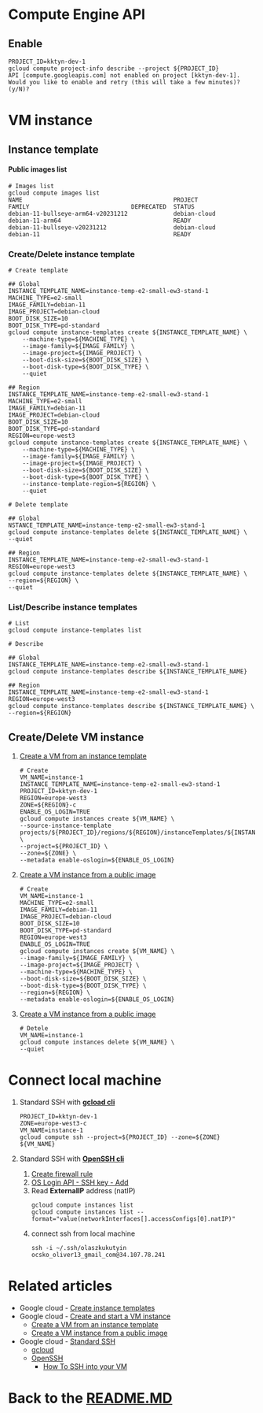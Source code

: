 # Compute Engine API

## Enable

```shell
PROJECT_ID=kktyn-dev-1
gcloud compute project-info describe --project ${PROJECT_ID}
API [compute.googleapis.com] not enabled on project [kktyn-dev-1]. Would you like to enable and retry (this will take a few minutes)? (y/N)?
```

# VM instance

## Instance template

#### Public images list

```shell
# Images list
gcloud compute images list
NAME                                           PROJECT              FAMILY                             DEPRECATED  STATUS
debian-11-bullseye-arm64-v20231212             debian-cloud         debian-11-arm64                                READY
debian-11-bullseye-v20231212                   debian-cloud         debian-11                                      READY
```

### Create/Delete instance template

```shell
# Create template

## Global
INSTANCE_TEMPLATE_NAME=instance-temp-e2-small-ew3-stand-1
MACHINE_TYPE=e2-small
IMAGE_FAMILY=debian-11
IMAGE_PROJECT=debian-cloud
BOOT_DISK_SIZE=10
BOOT_DISK_TYPE=pd-standard
gcloud compute instance-templates create ${INSTANCE_TEMPLATE_NAME} \
    --machine-type=${MACHINE_TYPE} \
    --image-family=${IMAGE_FAMILY} \
    --image-project=${IMAGE_PROJECT} \
    --boot-disk-size=${BOOT_DISK_SIZE} \
    --boot-disk-type=${BOOT_DISK_TYPE} \
    --quiet

## Region
INSTANCE_TEMPLATE_NAME=instance-temp-e2-small-ew3-stand-1
MACHINE_TYPE=e2-small
IMAGE_FAMILY=debian-11
IMAGE_PROJECT=debian-cloud
BOOT_DISK_SIZE=10
BOOT_DISK_TYPE=pd-standard
REGION=europe-west3
gcloud compute instance-templates create ${INSTANCE_TEMPLATE_NAME} \
    --machine-type=${MACHINE_TYPE} \
    --image-family=${IMAGE_FAMILY} \
    --image-project=${IMAGE_PROJECT} \
    --boot-disk-size=${BOOT_DISK_SIZE} \
    --boot-disk-type=${BOOT_DISK_TYPE} \
    --instance-template-region=${REGION} \
    --quiet

# Delete template

## Global
NSTANCE_TEMPLATE_NAME=instance-temp-e2-small-ew3-stand-1
gcloud compute instance-templates delete ${INSTANCE_TEMPLATE_NAME} \
--quiet

## Region
INSTANCE_TEMPLATE_NAME=instance-temp-e2-small-ew3-stand-1
REGION=europe-west3
gcloud compute instance-templates delete ${INSTANCE_TEMPLATE_NAME} \
--region=${REGION} \
--quiet
```

### List/Describe instance templates

```shell
# List
gcloud compute instance-templates list

# Describe

## Global
INSTANCE_TEMPLATE_NAME=instance-temp-e2-small-ew3-stand-1
gcloud compute instance-templates describe ${INSTANCE_TEMPLATE_NAME}

## Region
INSTANCE_TEMPLATE_NAME=instance-temp-e2-small-ew3-stand-1
REGION=europe-west3
gcloud compute instance-templates describe ${INSTANCE_TEMPLATE_NAME} \
--region=${REGION}
```

## Create/Delete VM instance

1. [Create a VM from an instance template][create_vm_from_instance_template]
   ```shell
   # Create
   VM_NAME=instance-1
   INSTANCE_TEMPLATE_NAME=instance-temp-e2-small-ew3-stand-1
   PROJECT_ID=kktyn-dev-1
   REGION=europe-west3
   ZONE=${REGION}-c
   ENABLE_OS_LOGIN=TRUE
   gcloud compute instances create ${VM_NAME} \
   --source-instance-template projects/${PROJECT_ID}/regions/${REGION}/instanceTemplates/${INSTANCE_TEMPLATE_NAME} \
   --project=${PROJECT_ID} \
   --zone=${ZONE} \
   --metadata enable-oslogin=${ENABLE_OS_LOGIN}
   ```

1. [Create a VM instance from a public image][create_vm_from_image]
   ```shell
   # Create
   VM_NAME=instance-1
   MACHINE_TYPE=e2-small
   IMAGE_FAMILY=debian-11
   IMAGE_PROJECT=debian-cloud
   BOOT_DISK_SIZE=10
   BOOT_DISK_TYPE=pd-standard
   REGION=europe-west3
   ENABLE_OS_LOGIN=TRUE
   gcloud compute instances create ${VM_NAME} \
   --image-family=${IMAGE_FAMILY} \
   --image-project=${IMAGE_PROJECT} \
   --machine-type=${MACHINE_TYPE} \
   --boot-disk-size=${BOOT_DISK_SIZE} \
   --boot-disk-type=${BOOT_DISK_TYPE} \
   --region=${REGION} \
   --metadata enable-oslogin=${ENABLE_OS_LOGIN}
   ```

1. [Create a VM instance from a public image][create_vm_from_image]
   ```shell
   # Detele
   VM_NAME=instance-1
   gcloud compute instances delete ${VM_NAME} \
   --quiet
   ```

# Connect local machine

1. Standard SSH with **[gcload cli][standard_ssh_gcloud]**

   ```shell
   PROJECT_ID=kktyn-dev-1
   ZONE=europe-west3-c
   VM_NAME=instance-1   
   gcloud compute ssh --project=${PROJECT_ID} --zone=${ZONE} ${VM_NAME}
   ```

1. Standard SSH with **[OpenSSH cli][standard_ssh_openssh]**
    1. [Create firewall rule][vpc_network]
    1. [OS Login API - SSH key - Add][os_login]
    1. Read **ExternalIP** address (natIP)
        ```shell
        gcloud compute instances list
        gcloud compute instances list --format="value(networkInterfaces[].accessConfigs[0].natIP)"
        ```
    1. connect ssh from local machine
        ```shell
        ssh -i ~/.ssh/olaszkukutyin ocsko_oliver13_gmail_com@34.107.78.241
        ```

# Related articles

* Google cloud - [Create instance templates][create_instance_template]
* Google cloud - [Create and start a VM instance][create_vm_instance]
    * [Create a VM from an instance template][create_vm_from_instance_template]
    * [Create a VM instance from a public image][create_vm_from_image]
* Google cloud - [Standard SSH][standard_ssh]
    * [gcloud][standard_ssh_gcloud]
    * [OpenSSH][standard_ssh_openssh]
        * [How To SSH into your VM][standard_ssh_openssh_video]

# Back to the [README.MD][readme]

[readme]:<./README.MD>

[create_instance_template]:<https://cloud.google.com/compute/docs/instance-templates/create-instance-templates>

[create_vm_instance]:<https://cloud.google.com/compute/docs/instances/create-start-instance>

[create_vm_from_instance_template]:<https://cloud.google.com/compute/docs/instances/create-vm-from-instance-template>

[create_vm_from_image]:<https://cloud.google.com/compute/docs/instances/create-start-instance#publicimage>

[standard_ssh]:<https://cloud.google.com/compute/docs/connect/standard-ssh>

[standard_ssh_gcloud]:<https://cloud.google.com/compute/docs/connect/standard-ssh#gcloud>

[standard_ssh_openssh]:<https://cloud.google.com/compute/docs/connect/standard-ssh#openssh-client>

[standard_ssh_openssh_video]:<https://www.youtube.com/watch?v=8QGpHQ2SyG8>

[vpc_network]:<./VPC_NETWORK.MD>

[os_login]:<./OS_LOGIN.MD>
